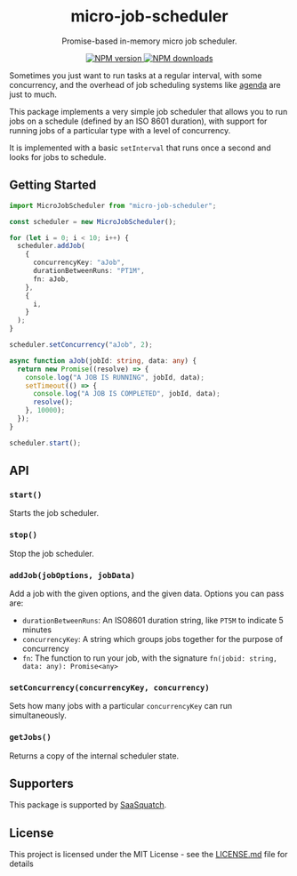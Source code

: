 <h1 align="center">micro-job-scheduler</h1>

<p align="center">Promise-based in-memory micro job scheduler.</p>

<p align="center">
  <a href="https://www.npmjs.com/package/micro-job-scheduler"><img src="https://img.shields.io/npm/v/micro-job-scheduler/latest.svg?style=flat-square" alt="NPM version" /> </a>
  <a href="https://www.npmjs.com/package/micro-job-scheduler"><img src="https://img.shields.io/npm/dm/micro-job-scheduler.svg?style=flat-square" alt="NPM downloads"/> </a>
</p>

Sometimes you just want to run tasks at a regular interval, with some concurrency, and the overhead of job scheduling
systems like [agenda](https://github.com/agenda/agenda) are just to much.

This package implements a very simple job scheduler that allows you to run jobs on a schedule (defined by an ISO 8601
duration), with support for running jobs of a particular type with a level of concurrency.

It is implemented with a basic `setInterval` that runs once a second and looks for jobs to schedule.

## Getting Started

```ts
import MicroJobScheduler from "micro-job-scheduler";

const scheduler = new MicroJobScheduler();

for (let i = 0; i < 10; i++) {
  scheduler.addJob(
    {
      concurrencyKey: "aJob",
      durationBetweenRuns: "PT1M",
      fn: aJob,
    },
    {
      i,
    }
  );
}

scheduler.setConcurrency("aJob", 2);

async function aJob(jobId: string, data: any) {
  return new Promise((resolve) => {
    console.log("A JOB IS RUNNING", jobId, data);
    setTimeout(() => {
      console.log("A JOB IS COMPLETED", jobId, data);
      resolve();
    }, 10000);
  });
}

scheduler.start();
```

## API

### `start()`

Starts the job scheduler.

### `stop()`

Stop the job scheduler.

### `addJob(jobOptions, jobData)`

Add a job with the given options, and the given data. Options you can pass are:

- `durationBetweenRuns`: An ISO8601 duration string, like `PT5M` to indicate 5 minutes
- `concurrencyKey`: A string which groups jobs together for the purpose of concurrency
- `fn`: The function to run your job, with the signature `fn(jobid: string, data: any): Promise<any>`

### `setConcurrency(concurrencyKey, concurrency)`

Sets how many jobs with a particular `concurrencyKey` can run simultaneously.

### `getJobs()`

Returns a copy of the internal scheduler state.

## Supporters

This package is supported by [SaaSquatch](https://saasquatch.com).

## License

This project is licensed under the MIT License - see the [LICENSE.md](LICENSE.md) file for details
